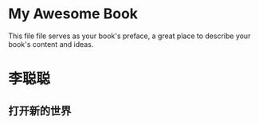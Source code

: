 # My Awesome Book

This file file serves as your book's preface, a great place to describe your book's content and ideas.

# 李聪聪

## 打开新的世界




